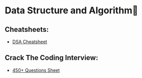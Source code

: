 # Data Structure and Algorithm🖤

## Cheatsheets:

- [DSA Cheatsheet](./DSA_Cheatsheet.pdf)


## Crack The Coding Interview:

- [450+ Questions Sheet](./DSA_450+_Questions.xlsx)




